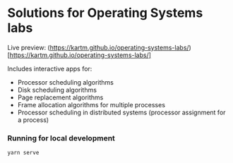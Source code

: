 # Solutions for Operating Systems labs
Live preview: (https://kartm.github.io/operating-systems-labs/)[https://kartm.github.io/operating-systems-labs/]

Includes interactive apps for:
- Processor scheduling algorithms
- Disk scheduling algorithms
- Page replacement algorithms
- Frame allocation algorithms for multiple processes
- Processor scheduling in distributed systems (processor assignment for a process)

### Running for local development
```
yarn serve
```
